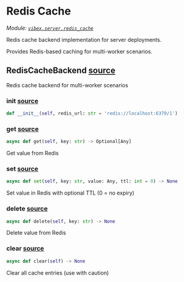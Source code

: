 # Redis Cache

*Module: [`vibex.server.redis_cache`](https://github.com/dustland/vibex/blob/main/src/vibex/server/redis_cache.py)*

Redis cache backend implementation for server deployments.

Provides Redis-based caching for multi-worker scenarios.

## RedisCacheBackend <a href="https://github.com/dustland/vibex/blob/main/src/vibex/server/redis_cache.py#L27" class="source-link" title="View source code">source</a>

Redis cache backend for multi-worker scenarios

### __init__ <a href="https://github.com/dustland/vibex/blob/main/src/vibex/server/redis_cache.py#L30" class="source-link" title="View source code">source</a>

```python
def __init__(self, redis_url: str = 'redis://localhost:6379/1')
```
### get <a href="https://github.com/dustland/vibex/blob/main/src/vibex/server/redis_cache.py#L51" class="source-link" title="View source code">source</a>

```python
async def get(self, key: str) -> Optional[Any]
```

Get value from Redis

### set <a href="https://github.com/dustland/vibex/blob/main/src/vibex/server/redis_cache.py#L63" class="source-link" title="View source code">source</a>

```python
async def set(self, key: str, value: Any, ttl: int = 0) -> None
```

Set value in Redis with optional TTL (0 = no expiry)

### delete <a href="https://github.com/dustland/vibex/blob/main/src/vibex/server/redis_cache.py#L76" class="source-link" title="View source code">source</a>

```python
async def delete(self, key: str) -> None
```

Delete value from Redis

### clear <a href="https://github.com/dustland/vibex/blob/main/src/vibex/server/redis_cache.py#L84" class="source-link" title="View source code">source</a>

```python
async def clear(self) -> None
```

Clear all cache entries (use with caution)
